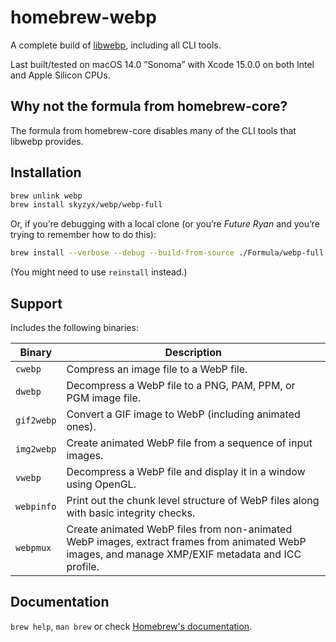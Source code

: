 # homebrew-webp

A complete build of [libwebp](https://developers.google.com/speed/webp/docs/using), including all CLI tools.

Last built/tested on macOS 14.0 ”Sonoma” with Xcode 15.0.0 on both Intel and Apple Silicon CPUs.

## Why not the formula from homebrew-core?

The formula from homebrew-core disables many of the CLI tools that libwebp provides.

## Installation

```bash
brew unlink webp
brew install skyzyx/webp/webp-full
```

Or, if you’re debugging with a local clone (or you’re _Future Ryan_ and you’re trying to remember how to do this):

```bash
brew install --verbose --debug --build-from-source ./Formula/webp-full.rb
```

(You might need to use `reinstall` instead.)

## Support

Includes the following binaries:

| Binary     | Description                                                                                                                                       |
|------------|---------------------------------------------------------------------------------------------------------------------------------------------------|
| `cwebp`    | Compress an image file to a WebP file.                                                                                                            |
| `dwebp`    | Decompress a WebP file to a PNG, PAM, PPM, or PGM image file.                                                                                     |
| `gif2webp` | Convert a GIF image to WebP (including animated ones).                                                                                            |
| `img2webp` | Create animated WebP file from a sequence of input images.                                                                                        |
| `vwebp`    | Decompress a WebP file and display it in a window using OpenGL.                                                                                   |
| `webpinfo` | Print out the chunk level structure of WebP files along with basic integrity checks.                                                              |
| `webpmux`  | Create animated WebP files from non-animated WebP images, extract frames from animated WebP images, and manage XMP/EXIF metadata and ICC profile. |

## Documentation

`brew help`, `man brew` or check [Homebrew's documentation](https://docs.brew.sh).
